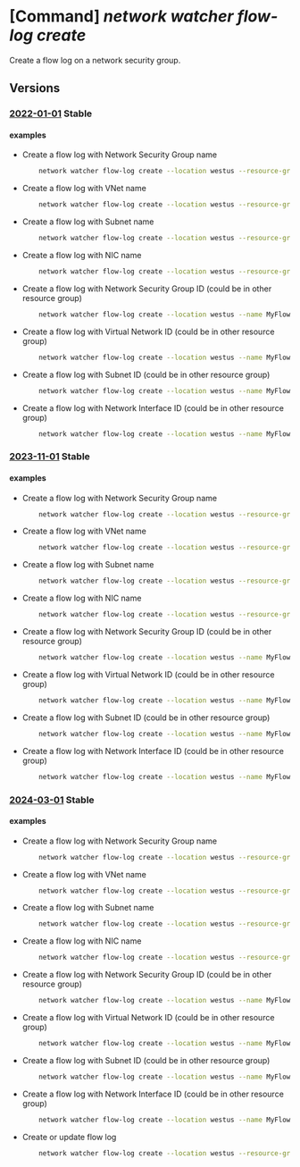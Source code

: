 # [Command] _network watcher flow-log create_

Create a flow log on a network security group.

## Versions

### [2022-01-01](/Resources/mgmt-plane/L3N1YnNjcmlwdGlvbnMve30vcmVzb3VyY2Vncm91cHMve30vcHJvdmlkZXJzL21pY3Jvc29mdC5uZXR3b3JrL25ldHdvcmt3YXRjaGVycy97fS9mbG93bG9ncy97fQ==/2022-01-01.xml) **Stable**

<!-- mgmt-plane /subscriptions/{}/resourcegroups/{}/providers/microsoft.network/networkwatchers/{}/flowlogs/{} 2022-01-01 -->

#### examples

- Create a flow log with Network Security Group name
    ```bash
        network watcher flow-log create --location westus --resource-group MyResourceGroup --name MyFlowLog --nsg MyNetworkSecurityGroupName --storage-account account
    ```

- Create a flow log with VNet name
    ```bash
        network watcher flow-log create --location westus --resource-group MyResourceGroup --name MyFlowLog --vnet MyVNetName --storage-account account
    ```

- Create a flow log with Subnet name
    ```bash
        network watcher flow-log create --location westus --resource-group MyResourceGroup --name MyFlowLog --vnet MyVNetName --subnet MySubnetName --storage-account account
    ```

- Create a flow log with NIC name
    ```bash
        network watcher flow-log create --location westus --resource-group MyResourceGroup --name MyFlowLog --nic MyNICName --storage-account account
    ```

- Create a flow log with Network Security Group ID (could be in other resource group)
    ```bash
        network watcher flow-log create --location westus --name MyFlowLog --nsg MyNetworkSecurityGroupID --storage-account account
    ```

- Create a flow log with Virtual Network ID (could be in other resource group)
    ```bash
        network watcher flow-log create --location westus --name MyFlowLog --vnet MyVNetID --storage-account account
    ```

- Create a flow log with Subnet ID (could be in other resource group)
    ```bash
        network watcher flow-log create --location westus --name MyFlowLog --subnet SubnetID --storage-account account
    ```

- Create a flow log with Network Interface ID (could be in other resource group)
    ```bash
        network watcher flow-log create --location westus --name MyFlowLog --nic MyNetworkInterfaceID --storage-account account
    ```

### [2023-11-01](/Resources/mgmt-plane/L3N1YnNjcmlwdGlvbnMve30vcmVzb3VyY2Vncm91cHMve30vcHJvdmlkZXJzL21pY3Jvc29mdC5uZXR3b3JrL25ldHdvcmt3YXRjaGVycy97fS9mbG93bG9ncy97fQ==/2023-11-01.xml) **Stable**

<!-- mgmt-plane /subscriptions/{}/resourcegroups/{}/providers/microsoft.network/networkwatchers/{}/flowlogs/{} 2023-11-01 -->

#### examples

- Create a flow log with Network Security Group name
    ```bash
        network watcher flow-log create --location westus --resource-group MyResourceGroup --name MyFlowLog --nsg MyNetworkSecurityGroupName --storage-account account
    ```

- Create a flow log with VNet name
    ```bash
        network watcher flow-log create --location westus --resource-group MyResourceGroup --name MyFlowLog --vnet MyVNetName --storage-account account
    ```

- Create a flow log with Subnet name
    ```bash
        network watcher flow-log create --location westus --resource-group MyResourceGroup --name MyFlowLog --vnet MyVNetName --subnet MySubnetName --storage-account account
    ```

- Create a flow log with NIC name
    ```bash
        network watcher flow-log create --location westus --resource-group MyResourceGroup --name MyFlowLog --nic MyNICName --storage-account account
    ```

- Create a flow log with Network Security Group ID (could be in other resource group)
    ```bash
        network watcher flow-log create --location westus --name MyFlowLog --nsg MyNetworkSecurityGroupID --storage-account account
    ```

- Create a flow log with Virtual Network ID (could be in other resource group)
    ```bash
        network watcher flow-log create --location westus --name MyFlowLog --vnet MyVNetID --storage-account account
    ```

- Create a flow log with Subnet ID (could be in other resource group)
    ```bash
        network watcher flow-log create --location westus --name MyFlowLog --subnet SubnetID --storage-account account
    ```

- Create a flow log with Network Interface ID (could be in other resource group)
    ```bash
        network watcher flow-log create --location westus --name MyFlowLog --nic MyNetworkInterfaceID --storage-account account
    ```

### [2024-03-01](/Resources/mgmt-plane/L3N1YnNjcmlwdGlvbnMve30vcmVzb3VyY2Vncm91cHMve30vcHJvdmlkZXJzL21pY3Jvc29mdC5uZXR3b3JrL25ldHdvcmt3YXRjaGVycy97fS9mbG93bG9ncy97fQ==/2024-03-01.xml) **Stable**

<!-- mgmt-plane /subscriptions/{}/resourcegroups/{}/providers/microsoft.network/networkwatchers/{}/flowlogs/{} 2024-03-01 -->

#### examples

- Create a flow log with Network Security Group name
    ```bash
        network watcher flow-log create --location westus --resource-group MyResourceGroup --name MyFlowLog --nsg MyNetworkSecurityGroupName --storage-account account
    ```

- Create a flow log with VNet name
    ```bash
        network watcher flow-log create --location westus --resource-group MyResourceGroup --name MyFlowLog --vnet MyVNetName --storage-account account
    ```

- Create a flow log with Subnet name
    ```bash
        network watcher flow-log create --location westus --resource-group MyResourceGroup --name MyFlowLog --vnet MyVNetName --subnet MySubnetName --storage-account account
    ```

- Create a flow log with NIC name
    ```bash
        network watcher flow-log create --location westus --resource-group MyResourceGroup --name MyFlowLog --nic MyNICName --storage-account account
    ```

- Create a flow log with Network Security Group ID (could be in other resource group)
    ```bash
        network watcher flow-log create --location westus --name MyFlowLog --nsg MyNetworkSecurityGroupID --storage-account account
    ```

- Create a flow log with Virtual Network ID (could be in other resource group)
    ```bash
        network watcher flow-log create --location westus --name MyFlowLog --vnet MyVNetID --storage-account account
    ```

- Create a flow log with Subnet ID (could be in other resource group)
    ```bash
        network watcher flow-log create --location westus --name MyFlowLog --subnet SubnetID --storage-account account
    ```

- Create a flow log with Network Interface ID (could be in other resource group)
    ```bash
        network watcher flow-log create --location westus --name MyFlowLog --nic MyNetworkInterfaceID --storage-account account
    ```

- Create or update flow log
    ```bash
        network watcher flow-log create --location westus --resource-group MtRGContainingVNet --name MyVNetName-flowlog --vnet MyVNetName --storage-account MyStorageAccountName  --filtering-criteria "dstip=20.252.145.59 || DstPort=443"
    ```
